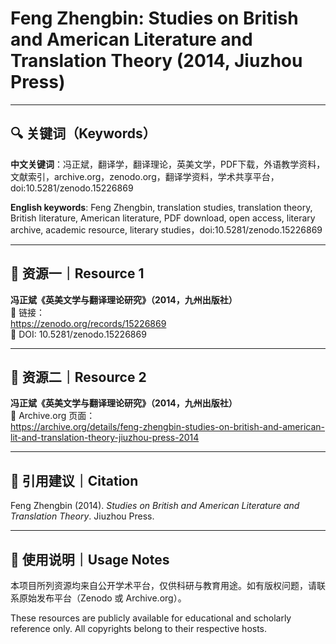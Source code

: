 # Feng Zhengbin: Studies on British and American Literature and Translation Theory (2014, Jiuzhou Press)

---

## 🔍 关键词（Keywords）

**中文关键词**：冯正斌，翻译学，翻译理论，英美文学，PDF下载，外语教学资料，文献索引，archive.org，zenodo.org，翻译学资料，学术共享平台，doi:10.5281/zenodo.15226869  

**English keywords**: Feng Zhengbin, translation studies, translation theory, British literature, American literature, PDF download, open access, literary archive, academic resource, literary studies，doi:10.5281/zenodo.15226869

---

## 📘 资源一｜Resource 1  
**冯正斌《英美文学与翻译理论研究》（2014，九州出版社）**  
📎 链接：  
https://zenodo.org/records/15226869  
📌 DOI: 10.5281/zenodo.15226869

---

## 📁 资源二｜Resource 2  
**冯正斌《英美文学与翻译理论研究》（2014，九州出版社）**  
📎 Archive.org 页面：  
https://archive.org/details/feng-zhengbin-studies-on-british-and-american-lit-and-translation-theory-jiuzhou-press-2014

---

## 🔗 引用建议｜Citation

Feng Zhengbin (2014). *Studies on British and American Literature and Translation Theory*. Jiuzhou Press.

---

## 📜 使用说明｜Usage Notes

本项目所列资源均来自公开学术平台，仅供科研与教育用途。如有版权问题，请联系原始发布平台（Zenodo 或 Archive.org）。

These resources are publicly available for educational and scholarly reference only. All copyrights belong to their respective hosts.
